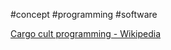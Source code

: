 #concept #programming #software 

[Cargo cult programming - Wikipedia](https://en.wikipedia.org/wiki/Cargo_cult_programming)